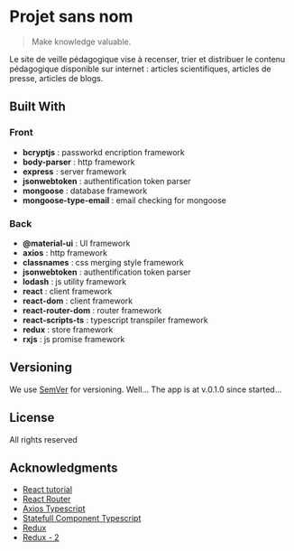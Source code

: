 
# Projet sans nom

> Make knowledge valuable.

Le site de veille pédagogique vise à recenser, trier et distribuer le contenu pédagogique disponible sur internet : articles scientifiques, articles de presse, articles de blogs.

## Built With

### Front

  * **bcryptjs** : passworkd encription framework
  * **body-parser** : http framework
  * **express** : server framework
  * **jsonwebtoken** : authentification token parser
  * **mongoose** : database framework
  * **mongoose-type-email** : email checking for mongoose

### Back

  * **@material-ui** : UI framework
  * **axios** : http framework
  * **classnames** : css merging style framework
  * **jsonwebtoken** : authentification token parser
  * **lodash** : js utility framework
  * **react** : client framework
  * **react-dom** : client framework
  * **react-router-dom** : router framework
  * **react-scripts-ts** : typescript transpiler framework
  * **redux** : store framework
  * **rxjs** : js promise framework

## Versioning

We use [SemVer](http://semver.org/) for versioning. Well... The app is at v.0.1.0 since started...

## License

All rights reserved

## Acknowledgments

* [React tutorial](https://reactjs.org/tutorial/tutorial.html)
* [React Router](https://reacttraining.com/react-router/web/guides/philosophy)
* [Axios Typescript](https://github.com/axios/axios/blob/master/test/typescript/axios.ts)
* [Statefull Component Typescript](https://levelup.gitconnected.com/ultimate-react-component-patterns-with-typescript-2-8-82990c516935)
* [Redux](https://medium.com/coding-artist/practical-redux-chapter-1-core-concepts-f5a53f74505c)
* [Redux - 2](https://medium.freecodecamp.org/understanding-redux-the-worlds-easiest-guide-to-beginning-redux-c695f45546f6)